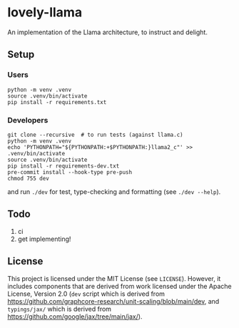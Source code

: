 # lovely-llama
An implementation of the Llama architecture, to instruct and delight.

## Setup

### Users
```
python -m venv .venv
source .venv/bin/activate
pip install -r requirements.txt
```

### Developers
```
git clone --recursive  # to run tests (against llama.c)
python -m venv .venv
echo 'PYTHONPATH="${PYTHONPATH:+$PYTHONPATH:}llama2_c"' >> .venv/bin/activate
source .venv/bin/activate
pip install -r requirements-dev.txt
pre-commit install --hook-type pre-push
chmod 755 dev
```
and run `./dev` for test, type-checking and formatting (see `./dev --help`).

## Todo

1. ci
2. get implementing!

## License

This project is licensed under the MIT License (see `LICENSE`). However, it includes components that are derived from work licensed under the Apache License, Version 2.0 (`dev` script which is derived from https://github.com/graphcore-research/unit-scaling/blob/main/dev, and `typings/jax/` which is derived from https://github.com/google/jax/tree/main/jax/).
